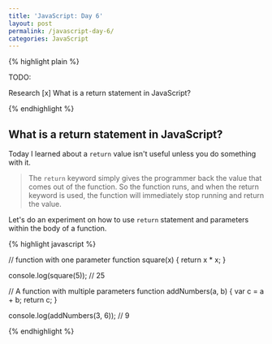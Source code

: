 ```yaml
---
title: 'JavaScript: Day 6'
layout: post
permalink: /javascript-day-6/
categories: JavaScript
---
```


{% highlight plain %}

TODO:

Research
[x] What is a return statement in JavaScript?

{% endhighlight %}

<!-- more -->

## What is a return statement in JavaScript?

Today I learned  about a `return` value isn't useful unless you do something with it.

> The `return` keyword simply gives the programmer back the value that comes out of the function. So the function runs, and when the return keyword is used, the function will immediately stop running and return the value.

Let's do an experiment on how to use `return` statement and parameters within the body of a function.  

{% highlight javascript %}

// function with one parameter
function square(x) {
  return x * x;
}

console.log(square(5)); // 25

// A function with multiple parameters 
function addNumbers(a, b) {
  var c = a + b;
  return c;
}

console.log(addNumbers(3, 6)); // 9

{% endhighlight %}

